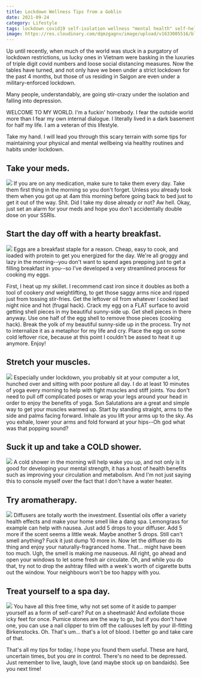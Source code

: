 ```yaml
---
title: Lockdown Wellness Tips from a Goblin
date: 2021-09-24
category: Lifestyle
tags: lockdown covid19 self-isolation wellness "mental health" self-help self-care satire
image: https://res.cloudinary.com/dqmzgagnv/image/upload/v1633005516/blogposts/meds_zj4p1a.gif
---
```


Up until recently, when much of the world was stuck in a purgatory of lockdown restrictions, us lucky ones in Vietnam were basking in the luxuries of triple digit covid numbers and loose social distancing measures. Now the tables have turned, and not only have we been under a strict lockdown for the past 4 months, but those of us residing in Saigon are even under a military-enforced lockdown.
<!--more-->

Many people, understandably, are going stir-crazy under the isolation and falling into depression.

WELCOME TO MY WORLD. I'm a fuckin' homebody. I fear the outside world more than I fear my own internal dialogue. I literally lived in a dark basement for half my life. I am a veteran of this lifestyle.

Take my hand. I will lead you through this scary terrain with some tips for maintaining your physical and mental wellbeing via healthy routines and habits under lockdown.

## Take your meds.
<img src="https://res.cloudinary.com/dqmzgagnv/image/upload/v1633005516/blogposts/meds_zj4p1a.gif">
If you are on any medication, make sure to take them every day. Take them first thing in the morning so you don't forget. Unless you already took them when you got up at 4am this morning before going back to bed just to get it out of the way. Shit. Did I take my dose already or not? Aw hell. Okay, just set an alarm for your meds and hope you don't accidentally double dose on your SSRIs.

## Start the day off with a hearty breakfast.
<img src="https://res.cloudinary.com/dqmzgagnv/image/upload/v1633005518/blogposts/breakfast_z0ionn.gif">
Eggs are a breakfast staple for a reason. Cheap, easy to cook, and loaded with protein to get you energized for the day. We're all groggy and lazy in the morning--you don't want to spend ages prepping just to get a filling breakfast in you--so I've developed a very streamlined process for cooking my eggs.

First, I heat up my skillet. I recommend cast iron since it doubles as both a tool of cookery *and* weightlifting, to get those saggy arms nice and ripped just from tossing stir-fries. Get the leftover oil from whatever I cooked last night nice and hot (frugal hack). Crack my egg on a FLAT surface to avoid getting shell pieces in my beautiful sunny-side up. Get shell pieces in there anyway. Use one half of the egg shell to remove those pieces (cooking hack). Break the yolk of my beautiful sunny-side up in the process. Try not to internalize it as a metaphor for my life and cry. Place the egg on some cold leftover rice, because at this point I couldn't be assed to heat it up anymore. Enjoy!

## Stretch your muscles.
<img src="https://res.cloudinary.com/dqmzgagnv/image/upload/v1633005516/blogposts/stretch_x6kbnj.gif">
Especially under lockdown, you probably sit at your computer a lot, hunched over and sitting with poor posture all day. I do at least 10 minutes of yoga every morning to help with tight muscles and stiff joints. You don't need to pull off complicated poses or wrap your legs around your head in order to enjoy the benefits of yoga. Sun Salutations are a great and simple way to get your muscles warmed up. Start by standing straight, arms to the side and palms facing forward. Inhale as you lift your arms up to the sky. As you exhale, lower your arms and fold forward at your hips--Oh god what was that popping sound?

## Suck it up and take a COLD shower.
<img src="https://res.cloudinary.com/dqmzgagnv/image/upload/v1633005518/blogposts/shower_cty4dv.gif">
A cold shower in the morning will help wake you up, and not only is it good for developing your mental strength, it has a host of health benefits such as improving your circulation and metabolism. And I'm not just saying this to console myself over the fact that I don't have a water heater.

## Try aromatherapy.
<img src="https://res.cloudinary.com/dqmzgagnv/image/upload/v1633005516/blogposts/diffuser_lwhogi.gif">
Diffusers are totally worth the investment. Essential oils offer a variety health effects and make your home smell like a dang spa. Lemongrass for example can help with nausea. Just add 5 drops to your diffuser. Add 5 more if the scent seems a little weak. Maybe another 5 drops. Still can't smell anything? Fuck it just dump 10 more in. Now let the diffuser do its thing and enjoy your naturally-fragranced home. That... might have been too much. Ugh, the smell is making me nauseous. All right, go ahead and open your windows to let some fresh air circulate. Oh, and while you do that, try not to drop the ashtray filled with a week's worth of cigarette butts out the window. Your neighbours won't be too happy with you.

## Treat yourself to a spa day.
<img src="https://res.cloudinary.com/dqmzgagnv/image/upload/v1633005518/blogposts/spa_jnwjpo.gif">
You have all this free time, why not set some of it aside to pamper yourself as a form of self-care? Put on a sheetmask! And exfoliate those icky feet for once. Pumice stones are the way to go, but if you don't have one, you can use a nail clipper to trim off the callouses left by your ill-fitting Birkenstocks. Oh. That's um... that's a lot of blood. I better go and take care of that.

That's all my tips for today, I hope you found them useful. These are hard, uncertain times, but you *are* in control. There's no need to be depressed. Just remember to live, laugh, love (and maybe stock up on bandaids). See you next time!